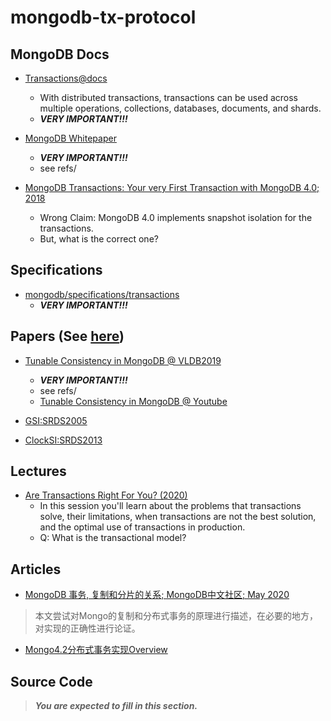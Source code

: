 ﻿# mongodb-tx-protocol

## MongoDB Docs
- [Transactions@docs](https://docs.mongodb.com/manual/core/transactions/)
  - With distributed transactions, transactions can be used
    across multiple operations, collections, databases, documents, and shards.
  - ***VERY IMPORTANT!!!***

- [MongoDB Whitepaper](https://github.com/hengxin/mongodb-tx/blob/master/refs/(MongoDB%20Whitepaper)%20MongoDB%20MultiDocument%20ACID%20Transactions.pdf)
  - ***VERY IMPORTANT!!!***
  - see refs/

- [MongoDB Transactions: Your very First Transaction with MongoDB 4.0; 2018](https://dzone.com/articles/mongodb-transactions-your-very-first-transaction-w)
  - Wrong Claim: MongoDB 4.0 implements snapshot isolation for the transactions.
  - But, what is the correct one?

## Specifications
- [mongodb/specifications/transactions](https://github.com/mongodb/specifications/tree/master/source/transactions)
  - ***VERY IMPORTANT!!!***

## Papers (See [here](https://github.com/hengxin/2020-ccf-tencent/tree/master/2020-ccf-tencent-projects/refs))
- [Tunable Consistency in MongoDB @ VLDB2019](http://www.vldb.org/pvldb/vol12/p2071-schultz.pdf)
  - ***VERY IMPORTANT!!!***
  - see refs/
  - [Tunable Consistency in MongoDB @ Youtube](https://www.youtube.com/watch?v=x5UuQL9rA1c)

- [GSI:SRDS2005](https://github.com/hengxin/2020-ccf-tencent/blob/master/2020-ccf-tencent-projects/refs/SRDS2005%20Database%20Replication%20Using%20Generalized%20Snapshot%20Isolation.pdf)

- [ClockSI:SRDS2013](https://github.com/hengxin/2020-ccf-tencent/blob/master/2020-ccf-tencent-projects/refs/SRDS2013%20Clock-SI%20Snapshot%20Isolation%20for%20Partitioned%20Data%20Stores%20Using%20Loosely%20Synchronized%20Clocks.pdf)

## Lectures
- [Are Transactions Right For You? (2020)](https://www.mongodb.com/presentations/are-transactions-right-for-you-)
  - In this session you'll learn about the problems that transactions solve,
    their limitations, when transactions are not the best solution,
    and the optimal use of transactions in production.
  - Q: What is the transactional model?

## Articles
- [MongoDB 事务, 复制和分片的关系; MongoDB中文社区; May 2020](https://mongoing.com/archives/38461)
> 本文尝试对Mongo的复制和分布式事务的原理进行描述，在必要的地方，对实现的正确性进行论证。
- [Mongo4.2分布式事务实现Overview](https://mongoing.com/archives/26731)

## Source Code
> ***You are expected to fill in this section.***